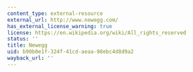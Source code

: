 ```yaml
---
content_type: external-resource
external_url: http://www.newegg.com/
has_external_license_warning: true
license: https://en.wikipedia.org/wiki/All_rights_reserved
status: ''
title: Newegg
uid: b90b0e1f-324f-41cd-aeaa-98ebc4d8d9a2
wayback_url: ''
---
```

